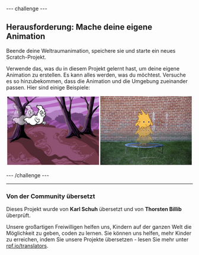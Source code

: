 --- challenge ---

## Herausforderung: Mache deine eigene Animation

Beende deine Weltraumanimation, speichere sie und starte ein neues Scratch-Projekt.

Verwende das, was du in diesem Projekt gelernt hast, um deine eigene Animation zu erstellen. Es kann alles werden, was du möchtest. Versuche es so hinzubekommen, dass die Animation und die Umgebung zueinander passen. Hier sind einige Beispiele:

![screenshot](images/space-egs.png)

--- /challenge ---
***
### Von der Community übersetzt 

Dieses Projekt wurde von **Karl Schuh** übersetzt und von **Thorsten Billib** überprüft. 

Unsere großartigen Freiwilligen helfen uns, Kindern auf der ganzen Welt die Möglichkeit zu geben, coden zu lernen. Sie können uns helfen, mehr Kinder zu erreichen, indem Sie unsere Projekte übersetzen - lesen Sie mehr unter [rpf.io/translators](https://rpf.io/translators).
